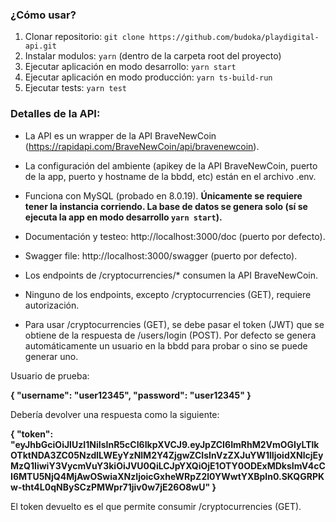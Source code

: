 ### ¿Cómo usar?

1. Clonar repositorio: `git clone https://github.com/budoka/playdigital-api.git`
2. Instalar modulos: `yarn` (dentro de la carpeta root del proyecto)
3. Ejecutar aplicación en modo desarrollo: `yarn start`
4. Ejecutar aplicación en modo producción: `yarn ts-build-run`
5. Ejecutar tests: `yarn test`

### Detalles de la API:

- La API es un wrapper de la API BraveNewCoin (https://rapidapi.com/BraveNewCoin/api/bravenewcoin).

- La configuración del ambiente (apikey de la API BraveNewCoin, puerto de la app, puerto y hostname de la bbdd, etc) están en el archivo .env.
- Funciona con MySQL (probado en 8.0.19). **Únicamente se requiere tener la instancia corriendo. La base de datos se genera solo (sí se ejecuta la app en modo desarrollo `yarn start`).**
- Documentación y testeo: http://localhost:3000/doc (puerto por defecto).
- Swagger file: http://localhost:3000/swagger (puerto por defecto).

- Los endpoints de /cryptocurrencies/\* consumen la API BraveNewCoin.
- Ninguno de los endpoints, excepto /cryptocurrencies (GET), requiere autorización.
- Para usar /cryptocurrencies (GET), se debe pasar el token (JWT) que se obtiene de la respuesta de /users/login (POST). Por defecto se genera automáticamente un usuario en la bbdd para probar o sino se puede generar uno.

Usuario de prueba:

**{
"username": "user12345",
"password": "user12345"
}**

Debería devolver una respuesta como la siguiente:

**{
"token": "eyJhbGciOiJIUzI1NiIsInR5cCI6IkpXVCJ9.eyJpZCI6ImRhM2VmOGIyLTlkOTktNDA3ZC05NzdlLWEyYzNlM2Y4ZjgwZCIsInVzZXJuYW1lIjoidXNlcjEyMzQ1IiwiY3VycmVuY3kiOiJVU0QiLCJpYXQiOjE1OTY0ODExMDksImV4cCI6MTU5NjQ4MjAwOSwiaXNzIjoicGxheWRpZ2l0YWwtYXBpIn0.SKQGRPKw-tht4L0qNBySCzPMWpr71jiv0w7jE26O8wU"
}**

El token devuelto es el que permite consumir /cryptocurrencies (GET).
